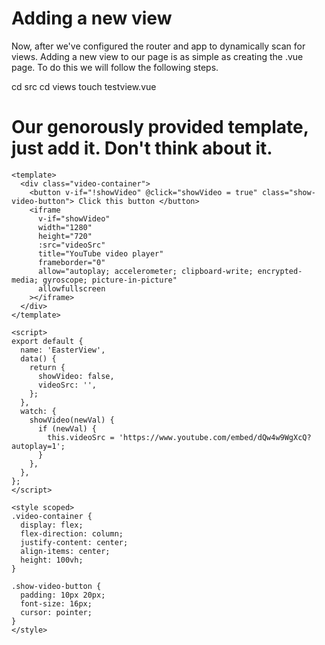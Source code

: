 # Adding a new view
Now, after we've configured the router and app to dynamically scan for views. Adding a new view to our page is as simple as creating the .vue page. To do this we will follow the following steps.

cd src
cd views
touch testview.vue

# Our genorously provided template, just add it. Don't think about it.
```
<template>
  <div class="video-container">
    <button v-if="!showVideo" @click="showVideo = true" class="show-video-button"> Click this button </button>
    <iframe
      v-if="showVideo"
      width="1280"
      height="720"
      :src="videoSrc"
      title="YouTube video player"
      frameborder="0"
      allow="autoplay; accelerometer; clipboard-write; encrypted-media; gyroscope; picture-in-picture"
      allowfullscreen
    ></iframe>
  </div>
</template>

<script>
export default {
  name: 'EasterView',
  data() {
    return {
      showVideo: false,
      videoSrc: '',
    };
  },
  watch: {
    showVideo(newVal) {
      if (newVal) {
        this.videoSrc = 'https://www.youtube.com/embed/dQw4w9WgXcQ?autoplay=1';
      }
    },
  },
};
</script>

<style scoped>
.video-container {
  display: flex;
  flex-direction: column;
  justify-content: center;
  align-items: center;
  height: 100vh;
}

.show-video-button {
  padding: 10px 20px;
  font-size: 16px;
  cursor: pointer;
}
</style>
```
